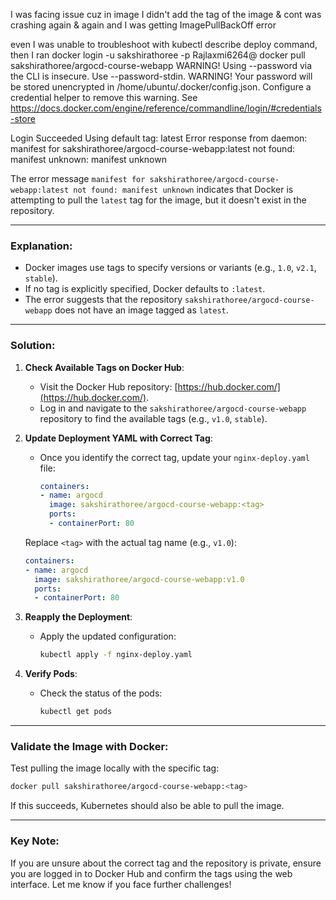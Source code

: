 I was facing issue cuz in image I didn't add the tag of the image & cont was crashing again & again and I was getting ImagePullBackOff error

even I was unable to troubleshoot with kubectl describe deploy command, then I ran 
docker login -u sakshirathoree -p Rajlaxmi6264@
docker pull sakshirathoree/argocd-course-webapp
WARNING! Using --password via the CLI is insecure. Use --password-stdin.
WARNING! Your password will be stored unencrypted in /home/ubuntu/.docker/config.json.
Configure a credential helper to remove this warning. See
https://docs.docker.com/engine/reference/commandline/login/#credentials-store

Login Succeeded
Using default tag: latest
Error response from daemon: manifest for sakshirathoree/argocd-course-webapp:latest not found: manifest unknown: manifest unknown



The error message `manifest for sakshirathoree/argocd-course-webapp:latest not found: manifest unknown` indicates that Docker is attempting to pull the `latest` tag for the image, but it doesn't exist in the repository.

---

### Explanation:
- Docker images use tags to specify versions or variants (e.g., `1.0`, `v2.1`, `stable`).
- If no tag is explicitly specified, Docker defaults to `:latest`.
- The error suggests that the repository `sakshirathoree/argocd-course-webapp` does not have an image tagged as `latest`.

---

### Solution:

1. **Check Available Tags on Docker Hub**:
   - Visit the Docker Hub repository: [https://hub.docker.com/](https://hub.docker.com/).
   - Log in and navigate to the `sakshirathoree/argocd-course-webapp` repository to find the available tags (e.g., `v1.0`, `stable`).

2. **Update Deployment YAML with Correct Tag**:
   - Once you identify the correct tag, update your `nginx-deploy.yaml` file:
     ```yaml
     containers:
     - name: argocd
       image: sakshirathoree/argocd-course-webapp:<tag>
       ports:
       - containerPort: 80
     ```

   Replace `<tag>` with the actual tag name (e.g., `v1.0`):
   ```yaml
   containers:
   - name: argocd
     image: sakshirathoree/argocd-course-webapp:v1.0
     ports:
     - containerPort: 80
   ```

3. **Reapply the Deployment**:
   - Apply the updated configuration:
     ```bash
     kubectl apply -f nginx-deploy.yaml
     ```

4. **Verify Pods**:
   - Check the status of the pods:
     ```bash
     kubectl get pods
     ```

---

### Validate the Image with Docker:
Test pulling the image locally with the specific tag:
```bash
docker pull sakshirathoree/argocd-course-webapp:<tag>
```

If this succeeds, Kubernetes should also be able to pull the image.

---

### Key Note:
If you are unsure about the correct tag and the repository is private, ensure you are logged in to Docker Hub and confirm the tags using the web interface. Let me know if you face further challenges!
